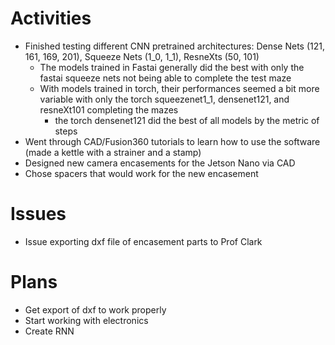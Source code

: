 # Activities

* Finished testing different CNN pretrained architectures: Dense Nets (121, 161, 169, 201), Squeeze Nets (1_0, 1_1), ResneXts (50, 101)
  * The models trained in Fastai generally did the best with only the fastai squeeze nets not being able to complete the test maze
  * With models trained in torch, their performances seemed a bit more variable with only the torch squeezenet1_1, densenet121, and resneXt101 completing the mazes
    * the torch densenet121 did the best of all models by the metric of steps
* Went through CAD/Fusion360 tutorials to learn how to use the software (made a kettle with a strainer and a stamp)
* Designed new camera encasements for the Jetson Nano via CAD
* Chose spacers that would work for the new encasement

# Issues

* Issue exporting dxf file of encasement parts to Prof Clark 

# Plans

* Get export of dxf to work properly
* Start working with electronics
* Create RNN
